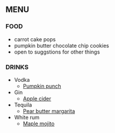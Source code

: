 ## MENU
### FOOD 
- carrot cake pops
- pumpkin butter chocolate chip cookies
- open to suggstions for other things

### DRINKS
- Vodka
    - [Pumpkin punch](https://www.halfbakedharvest.com/pumpkin-head-punch/#wprm-recipe-container-112699)
- Gin
    - [Apple cider](https://creative-culinary.com/gin-apple-cider-ginger-beer-cocktail-recipe/)
- Tequila
    - [Pear butter margarita](https://blog.harryanddavid.com/apple-butter-cocktail/#recipe)
- White rum
    - [Maple mojito](https://butternutmountainfarm.com/about-maple/recipes/maple-mojito)
   </body>
